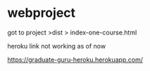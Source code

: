 # webproject

got to project >dist >
index-one-course.html

heroku link not working as of now

https://graduate-guru-heroku.herokuapp.com/
